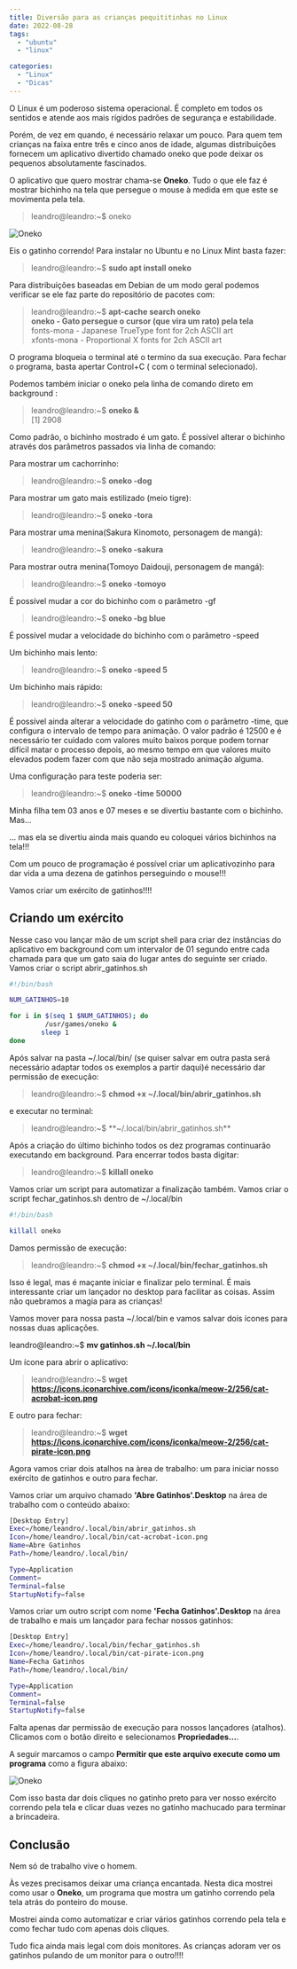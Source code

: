 ```yaml
---
title: Diversão para as crianças pequititinhas no Linux
date: 2022-08-28
tags:
  - "ubuntu"
  - "linux"

categories:
  - "Linux"
  - "Dicas"
---
```

O Linux é um poderoso sistema operacional. É completo em todos os sentidos e atende aos mais rígidos padrões de segurança e estabilidade.

Porém, de vez em quando, é necessário relaxar um pouco. Para quem tem crianças na faixa entre três e cinco anos de idade, algumas distribuições 
fornecem um aplicativo divertido chamado oneko que pode deixar os pequenos absolutamente fascinados.
<!--more-->
O aplicativo que quero mostrar chama-se **Oneko**. Tudo o que ele faz é mostrar bichinho na tela que persegue o mouse à medida em que este se movimenta pela tela.

>leandro@leandro:~$ oneko

![Oneko](/img/post/dica04/oneko01.png)

Eis o gatinho correndo!
Para instalar no Ubuntu e no Linux Mint basta fazer:

> leandro@leandro:~$ **sudo apt install  oneko**

Para distribuições baseadas em Debian de um modo geral podemos verificar se ele faz parte do repositório de pacotes com:

>leandro@leandro:~$ **apt-cache search oneko**  
>**oneko - Gato persegue o cursor (que vira um rato) pela tela**  
>fonts-mona - Japanese TrueType font for 2ch ASCII art  
>xfonts-mona - Proportional X fonts for 2ch ASCII art  



O programa bloqueia o terminal até o termino da sua execução. Para fechar o programa, basta apertar Control+C ( com o terminal selecionado).

Podemos também iniciar o oneko pela linha de comando direto em background :

>leandro@leandro:~$ **oneko &**  
>[1] 2908  

Como padrão, o bichinho mostrado é um gato. É possível alterar o bichinho através dos parâmetros passados via linha de comando:

Para mostrar um cachorrinho:

>leandro@leandro:~$ **oneko -dog**

Para mostrar um gato mais estilizado (meio tigre):
>leandro@leandro:~$ **oneko -tora**

Para mostrar uma menina(Sakura Kinomoto, personagem de mangá):
>leandro@leandro:~$ **oneko -sakura**

Para mostrar outra menina(Tomoyo Daidouji, personagem de mangá):
>leandro@leandro:~$ **oneko -tomoyo**

É possível mudar a cor do bichinho com o parâmetro -gf
>leandro@leandro:~$ **oneko -bg blue**

É possível mudar a velocidade do bichinho com o parâmetro -speed

Um bichinho mais lento:

>leandro@leandro:~$ **oneko -speed 5**

Um bichinho mais rápido:
>leandro@leandro:~$ **oneko -speed 50**

É possível ainda alterar a velocidade do gatinho com o parâmetro -time, que configura o intervalo de tempo para animação. O valor 
padrão é 12500 e é necessário ter cuidado com valores muito baixos porque podem tornar difícil matar o processo depois, ao mesmo
tempo em que valores muito elevados podem fazer com que não seja mostrado animação alguma.

Uma configuração para teste poderia ser:

>leandro@leandro:~$ **oneko -time 50000**


Minha filha tem 03 anos e 07 meses e se divertiu bastante com o bichinho. Mas...

... mas ela se divertiu ainda mais quando eu coloquei vários bichinhos na tela!!!

Com um pouco de programação é possível criar um aplicativozinho para dar vida a uma dezena de gatinhos perseguindo o mouse!!!

Vamos criar um exército de gatinhos!!!!

## Criando um exército

Nesse caso vou lançar mão de um script shell para criar dez instâncias do aplicativo em background com um intervalor de 01 segundo
entre cada chamada para que um gato saia do lugar antes do seguinte ser criado. Vamos criar o script abrir_gatinhos.sh

``` bash
#!/bin/bash

NUM_GATINHOS=10

for i in $(seq 1 $NUM_GATINHOS); do
         /usr/games/oneko & 
        sleep 1
done
```
Após salvar na pasta ~/.local/bin/ (se quiser salvar em outra pasta será necessário adaptar todos os exemplos a partir daqui)é necessário dar permissão de execução:

>leandro@leandro:~$ **chmod +x ~/.local/bin/abrir_gatinhos.sh**

e executar no terminal:

>leandro@leandro:~$ **~/.local/bin/abrir_gatinhos.sh**

Após a criação do último bichinho todos os dez programas continuarão executando em background. Para encerrar todos basta digitar:

> leandro@leandro:~$ **killall oneko**

Vamos criar um script para automatizar a finalização também. Vamos criar o script fechar_gatinhos.sh dentro de ~/.local/bin

``` bash
#!/bin/bash

killall oneko
```

Damos permissão de execução:

>leandro@leandro:~$ **chmod +x ~/.local/bin/fechar_gatinhos.sh**

Isso é legal, mas é maçante iniciar e finalizar pelo terminal. É mais interessante criar um lançador no desktop para
facilitar as coisas. Assim não quebramos a magia para as crianças!

Vamos mover para nossa pasta ~/.local/bin e vamos salvar dois ícones para nossas duas aplicações.

leandro@leandro:~$ **mv gatinhos.sh ~/.local/bin**

Um ícone para abrir o aplicativo:
>leandro@leandro:~$  **wget https://icons.iconarchive.com/icons/iconka/meow-2/256/cat-acrobat-icon.png**

E outro para fechar:
> leandro@leandro:~$ **wget https://icons.iconarchive.com/icons/iconka/meow-2/256/cat-pirate-icon.png**


Agora vamos criar dois atalhos na àrea de trabalho: um para iniciar nosso exército de gatinhos e outro para fechar. 

Vamos criar um arquivo chamado **'Abre Gatinhos'.Desktop** na área de trabalho com o conteúdo abaixo:

``` bash
[Desktop Entry]
Exec=/home/leandro/.local/bin/abrir_gatinhos.sh
Icon=/home/leandro/.local/bin/cat-acrobat-icon.png
Name=Abre Gatinhos
Path=/home/leandro/.local/bin/

Type=Application
Comment=
Terminal=false
StartupNotify=false
```

Vamos criar um outro script com nome **'Fecha Gatinhos'.Desktop** na área de trabalho e mais um lançador para fechar nossos gatinhos:


``` bash
[Desktop Entry]
Exec=/home/leandro/.local/bin/fechar_gatinhos.sh
Icon=/home/leandro/.local/bin/cat-pirate-icon.png
Name=Fecha Gatinhos
Path=/home/leandro/.local/bin/

Type=Application
Comment=
Terminal=false
StartupNotify=false
```
Falta apenas dar permissão de execução para nossos lançadores (atalhos). Clicamos com o botão direito e selecionamos **Propriedades...**.

A seguir marcamos o campo **Permitir que este arquivo execute como um programa** como a figura abaixo:

![Oneko](/img/post/dica04/oneko02.png)

Com isso basta dar dois cliques no gatinho preto para ver nosso exército correndo pela tela e clicar duas vezes no gatinho machucado
para terminar a brincadeira.

## Conclusão

Nem só de trabalho vive o homem.

Às vezes precisamos deixar uma criança encantada. Nesta dica mostrei como usar o **Oneko**, um programa que mostra um gatinho
correndo pela tela atrás do ponteiro do mouse.

Mostrei ainda como automatizar e criar vários gatinhos correndo pela tela e como fechar tudo com apenas dois cliques.

Tudo fica ainda mais legal com dois monitores. As crianças adoram ver os gatinhos pulando de um monitor para o outro!!!!

